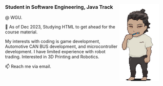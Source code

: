 <header>

<style>
body {}
</style>
</header>


<body>
    
  <img align="right" src="Me.png" alt="Me." width="128" height="256">



<p>

### Student in Software Engineering, Java Track

@ WGU.

🌱 As of Dec 2023, Studying HTML to get ahead for the course material.

My interests with coding is game development, Automotive CAN BUS development, and microcontroller development.
I have limited experience with robot trading. Interested in 3D Printing and Robotics. 

📫 Reach me via email.
</p>

  </body>
  
<!--
**Greiye/Greiye** is a repository because its `README.md` (this file) appears on your GitHub profile.
Here are some ideas to get you started:


- 🔭 I’m currently working on ...
- 🌱 I’m currently learning ...
- 👯 I’m looking to collaborate on ...
- 🤔 I’m looking for help with ...
- 💬 Ask me about ...
- 📫 How to reach me: ...

-->
